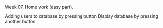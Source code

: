 Week 07. Home work (easy part).

Adding users to database by pressing button
Display database by pressing another button
